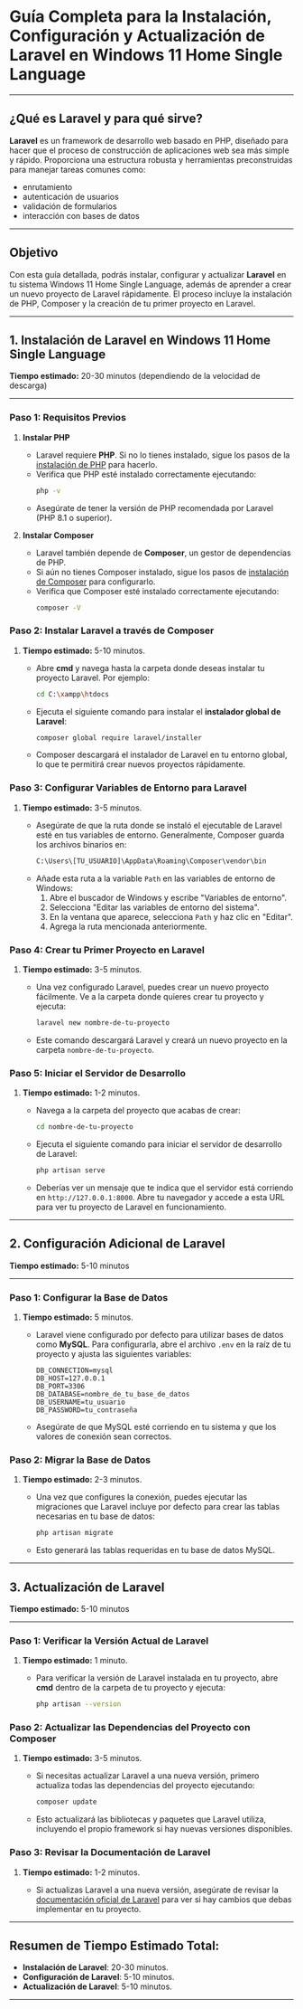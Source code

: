 # **Guía Completa para la Instalación, Configuración y Actualización de Laravel en Windows 11 Home Single Language**

---

## **¿Qué es Laravel y para qué sirve?**

**Laravel** es un framework de desarrollo web basado en PHP, diseñado para hacer que el proceso de construcción de aplicaciones web sea más simple y rápido.
Proporciona una estructura robusta y herramientas preconstruidas para manejar tareas comunes como:

- enrutamiento
- autenticación de usuarios
- validación de formularios
- interacción con bases de datos

---

## **Objetivo**

Con esta guía detallada, podrás instalar, configurar y actualizar **Laravel** en tu sistema Windows 11 Home Single Language, además de aprender a crear un nuevo proyecto de Laravel rápidamente. El proceso incluye la instalación de PHP, Composer y la creación de tu primer proyecto en Laravel.

---

## **1. Instalación de Laravel en Windows 11 Home Single Language**

**Tiempo estimado:** 20-30 minutos (dependiendo de la velocidad de descarga)

---

### **Paso 1: Requisitos Previos**

1. **Instalar PHP**
   - Laravel requiere **PHP**. Si no lo tienes instalado, sigue los pasos de la [instalación de PHP](#) para hacerlo.
   - Verifica que PHP esté instalado correctamente ejecutando:
     ```bash
     php -v
     ```
   - Asegúrate de tener la versión de PHP recomendada por Laravel (PHP 8.1 o superior).

2. **Instalar Composer**
   - Laravel también depende de **Composer**, un gestor de dependencias de PHP.
   - Si aún no tienes Composer instalado, sigue los pasos de [instalación de Composer](#) para configurarlo.
   - Verifica que Composer esté instalado correctamente ejecutando:
     ```bash
     composer -V
     ```

### **Paso 2: Instalar Laravel a través de Composer**

1. **Tiempo estimado:** 5-10 minutos.
   
   - Abre **cmd** y navega hasta la carpeta donde deseas instalar tu proyecto Laravel. Por ejemplo:
     ```bash
     cd C:\xampp\htdocs
     ```
   - Ejecuta el siguiente comando para instalar el **instalador global de Laravel**:
     ```bash
     composer global require laravel/installer
     ```
   - Composer descargará el instalador de Laravel en tu entorno global, lo que te permitirá crear nuevos proyectos rápidamente.

### **Paso 3: Configurar Variables de Entorno para Laravel**

1. **Tiempo estimado:** 3-5 minutos.
   
   - Asegúrate de que la ruta donde se instaló el ejecutable de Laravel esté en tus variables de entorno. Generalmente, Composer guarda los archivos binarios en:
     ```bash
     C:\Users\[TU_USUARIO]\AppData\Roaming\Composer\vendor\bin
     ```
   - Añade esta ruta a la variable `Path` en las variables de entorno de Windows:
     1. Abre el buscador de Windows y escribe "Variables de entorno".
     2. Selecciona "Editar las variables de entorno del sistema".
     3. En la ventana que aparece, selecciona `Path` y haz clic en "Editar".
     4. Agrega la ruta mencionada anteriormente.

### **Paso 4: Crear tu Primer Proyecto en Laravel**

1. **Tiempo estimado:** 3-5 minutos.
   
   - Una vez configurado Laravel, puedes crear un nuevo proyecto fácilmente. Ve a la carpeta donde quieres crear tu proyecto y ejecuta:
     ```bash
     laravel new nombre-de-tu-proyecto
     ```
   - Este comando descargará Laravel y creará un nuevo proyecto en la carpeta `nombre-de-tu-proyecto`.

### **Paso 5: Iniciar el Servidor de Desarrollo**

1. **Tiempo estimado:** 1-2 minutos.
   
   - Navega a la carpeta del proyecto que acabas de crear:
     ```bash
     cd nombre-de-tu-proyecto
     ```
   - Ejecuta el siguiente comando para iniciar el servidor de desarrollo de Laravel:
     ```bash
     php artisan serve
     ```
   - Deberías ver un mensaje que te indica que el servidor está corriendo en `http://127.0.0.1:8000`. Abre tu navegador y accede a esta URL para ver tu proyecto de Laravel en funcionamiento.

---

## **2. Configuración Adicional de Laravel**

**Tiempo estimado:** 5-10 minutos

---

### **Paso 1: Configurar la Base de Datos**

1. **Tiempo estimado:** 5 minutos.
   
   - Laravel viene configurado por defecto para utilizar bases de datos como **MySQL**. Para configurarla, abre el archivo `.env` en la raíz de tu proyecto y ajusta las siguientes variables:
     ```env
     DB_CONNECTION=mysql
     DB_HOST=127.0.0.1
     DB_PORT=3306
     DB_DATABASE=nombre_de_tu_base_de_datos
     DB_USERNAME=tu_usuario
     DB_PASSWORD=tu_contraseña
     ```
   - Asegúrate de que MySQL esté corriendo en tu sistema y que los valores de conexión sean correctos.

### **Paso 2: Migrar la Base de Datos**

1. **Tiempo estimado:** 2-3 minutos.
   
   - Una vez que configures la conexión, puedes ejecutar las migraciones que Laravel incluye por defecto para crear las tablas necesarias en tu base de datos:
     ```bash
     php artisan migrate
     ```
   - Esto generará las tablas requeridas en tu base de datos MySQL.

---

## **3. Actualización de Laravel**

**Tiempo estimado:** 5-10 minutos

---

### **Paso 1: Verificar la Versión Actual de Laravel**

1. **Tiempo estimado:** 1 minuto.
   
   - Para verificar la versión de Laravel instalada en tu proyecto, abre **cmd** dentro de la carpeta de tu proyecto y ejecuta:
     ```bash
     php artisan --version
     ```

### **Paso 2: Actualizar las Dependencias del Proyecto con Composer**

1. **Tiempo estimado:** 3-5 minutos.
   
   - Si necesitas actualizar Laravel a una nueva versión, primero actualiza todas las dependencias del proyecto ejecutando:
     ```bash
     composer update
     ```
   - Esto actualizará las bibliotecas y paquetes que Laravel utiliza, incluyendo el propio framework si hay nuevas versiones disponibles.

### **Paso 3: Revisar la Documentación de Laravel**

1. **Tiempo estimado:** 1-2 minutos.
   
   - Si actualizas Laravel a una nueva versión, asegúrate de revisar la [documentación oficial de Laravel](https://laravel.com/docs) para ver si hay cambios que debas implementar en tu proyecto.

---

## **Resumen de Tiempo Estimado Total:**
- **Instalación de Laravel**: 20-30 minutos.
- **Configuración de Laravel**: 5-10 minutos.
- **Actualización de Laravel**: 5-10 minutos.

---
